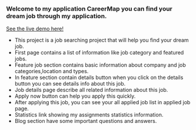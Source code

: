 ### Welcome to my application CareerMap you can find your dream job through my application.
[See the live demo here!](https://stellar-kulfi-9c0b0b.netlify.app/)

* This project is a job searching project that will help you find your dream job.
* First page contains a list of information like job category and featured jobs.
* Feature job section contains basic information about company and job categories,location and types.
* In feature section contain details button when you click on the details button you can see details info about this job.
* Job details page describe all related information about this job.
* Apply now button can help you apply this quickly.
* After applying this job, you can see your all applied job list in applied job page.
* Statistics link showing my assignments statistics information.
* Blog section have some important questions and answers.

